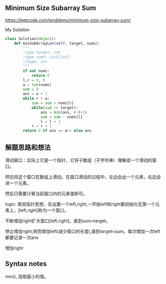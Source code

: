 ## Minimum Size Subarray Sum

https://leetcode.com/problems/minimum-size-subarray-sum/

My Solution

```python
class Solution(object):
    def minSubArrayLen(self, target, nums):
        """
        :type target: int
        :type nums: List[int]
        :rtype: int
        """
        if not nums:
            return 0
        l,r = 0, 0
        a = len(nums)
        sum = 0
        ans = a + 1
        while r < a:
            sum = sum + nums[r]
            while(sum >= target):
                ans = min(ans, r-l+1)
                sum = sum - nums[l]
                l = l + 1
            r = r + 1
        return 0 if ans == a+1 else ans
```

## 解题思路和想法

滑动窗口：实际上它是一个指针，它将子数组（子字符串）理解成一个滑动的窗口。

然后将这个窗口在数组上滑动，在窗口滑动的过程中，左边会出一个元素，右边会进一个元素，

然后只需要计算当前窗口内的元素值即可。

logic: 用双指针思想，先设置一个left,right,一开始left和right都初始化在第一个元素上。[left,right]称为一个窗口。

不断增加right扩大窗口[left,right]，直到sum>target。

停止增加right,转而增加left(减少窗口的长度),直到target<sum。每次增加一次left都要记录一次ans

增加right

## Syntax notes
min(), 选取最小的值。

